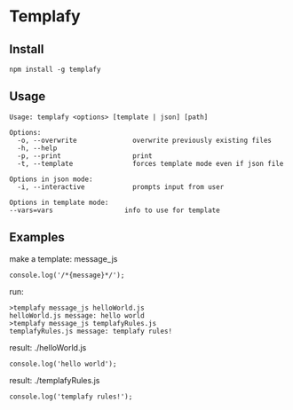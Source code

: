 Templafy
========

## Install

    npm install -g templafy

## Usage

    Usage: templafy <options> [template | json] [path]

    Options:
      -o, --overwrite              overwrite previously existing files
      -h, --help
      -p, --print                  print
      -t, --template               forces template mode even if json file

    Options in json mode:
      -i, --interactive            prompts input from user

    Options in template mode:
    --vars=vars                  info to use for template

## Examples

  make a template: message_js
  
    console.log('/*{message}*/');
    
  run:
  
    >templafy message_js helloWorld.js
    helloWorld.js message: hello world
    >templafy message_js templafyRules.js
    templafyRules.js message: templafy rules!
    
  result: ./helloWorld.js
  
    console.log('hello world');
    
  result: ./templafyRules.js
  
    console.log('templafy rules!');
